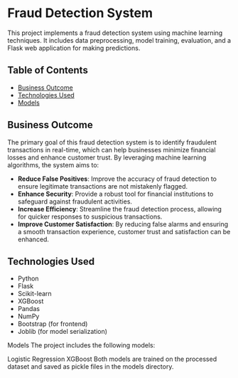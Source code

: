 # Fraud Detection System

This project implements a fraud detection system using machine learning techniques. It includes data preprocessing, model training, evaluation, and a Flask web application for making predictions.

## Table of Contents

- [Business Outcome](#business-outcome)
- [Technologies Used](#technologies-used)
- [Models](#models)


## Business Outcome

The primary goal of this fraud detection system is to identify fraudulent transactions in real-time, which can help businesses minimize financial losses and enhance customer trust. By leveraging machine learning algorithms, the system aims to:

- **Reduce False Positives**: Improve the accuracy of fraud detection to ensure legitimate transactions are not mistakenly flagged.
- **Enhance Security**: Provide a robust tool for financial institutions to safeguard against fraudulent activities.
- **Increase Efficiency**: Streamline the fraud detection process, allowing for quicker responses to suspicious transactions.
- **Improve Customer Satisfaction**: By reducing false alarms and ensuring a smooth transaction experience, customer trust and satisfaction can be enhanced.

## Technologies Used

- Python
- Flask
- Scikit-learn
- XGBoost
- Pandas
- NumPy
- Bootstrap (for frontend)
- Joblib (for model serialization)

Models
The project includes the following models:

Logistic Regression
XGBoost
Both models are trained on the processed dataset and saved as pickle files in the models directory.
